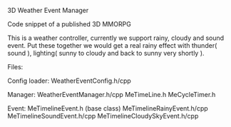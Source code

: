 3D Weather Event Manager

Code snippet of a published 3D MMORPG

This is a weather controller, currently we support rainy, cloudy and sound event. Put these together we would get a real rainy effect with thunder( sound ), lighting( sunny to cloudy and back to sunny very shortly ). 


Files:

Config loader:
    WeatherEventConfig.h/cpp

Manager:
    WeatherEventManager.h/cpp
    MeTimeLine.h
    MeCycleTimer.h

Event:
    MeTimelineEvent.h (base class)
    MeTimelineRainyEvent.h/cpp
    MeTimelineSoundEvent.h/cpp
    MeTimelineCloudySkyEvent.h/cpp
